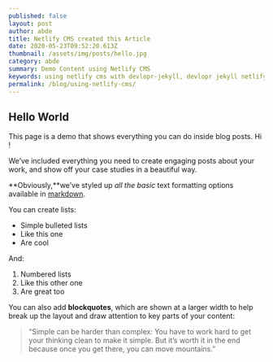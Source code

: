 ```yaml
---
published: false
layout: post
author: abde
title: Netlify CMS created this Article
date: 2020-05-23T09:52:20.613Z
thumbnail: /assets/img/posts/hello.jpg
category: abde
summary: Demo Content using Netlify CMS
keywords: using netlify cms with devlopr-jekyll, devlopr jekyll netlify cms, how to use netlify cms
permalink: /blog/using-netlify-cms/
---
```

## Hello World

This page is a demo that shows everything you can do inside blog posts. Hi !

We’ve included everything you need to create engaging posts about your work, and show off your case studies in a beautiful way.

**Obviously,**we’ve styled up *all the basic* text formatting options available in [markdown](https://github.com/adam-p/markdown-here/wiki/Markdown-Cheatsheet).

You can create lists:

* Simple bulleted lists
* Like this one
* Are cool

And:

1. Numbered lists
2. Like this other one
3. Are great too

You can also add **blockquotes**, which are shown at a larger width to help break up the layout and draw attention to key parts of your content:

> “Simple can be harder than complex: You have to work hard to get your thinking clean to make it simple. But it’s worth it in the end because once you get there, you can move mountains.”